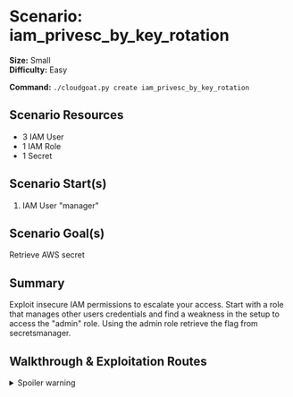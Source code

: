 
# Scenario: iam_privesc_by_key_rotation

**Size:** Small  
**Difficulty:** Easy

**Command:** `./cloudgoat.py create iam_privesc_by_key_rotation`

## Scenario Resources

- 3 IAM User
- 1 IAM Role
- 1 Secret

## Scenario Start(s)

1. IAM User "manager"

## Scenario Goal(s)

Retrieve AWS secret

## Summary

Exploit insecure IAM permissions to escalate your access. Start with a role that manages other users credentials and find a weakness in the setup to access the "admin" role. Using the admin role retrieve the flag from secretsmanager.

## Walkthrough & Exploitation Routes

<details>
  <summary>Spoiler warning</summary>
  
  1. Starting with the manager user add a tag to the admin user
  2. Delete and add a new access key to the admin user
  3. Create and attach a MFA device to the admin user
  4. Switch to the admin user
  5. Assume the secretsmanager role with MFA
  6. Retrieve the secret

  A full cheat_sheet can be found [here](./cheat_sheet.md)

  ![Scenario Route(s)](image.jpeg)  
</details>
